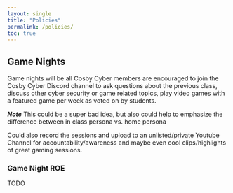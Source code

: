 ```yaml
---
layout: single
title: "Policies"
permalink: /policies/
toc: true
---
```


## Game Nights

Game nights will be all Cosby Cyber members are encouraged to join the Cosby Cyber Discord channel to ask questions about the previous class, discuss other cyber security or game related topics, play video games with a featured game per week as voted on by students.

***Note*** This could be a super bad idea, but also could help to emphasize the difference between in class persona vs. home persona

Could also record the sessions and upload to an unlisted/private Youtube Channel for accountability/awareness and maybe even cool clips/highlights of great gaming sessions.

### Game Night ROE

TODO
